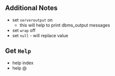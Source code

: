 ## Additional Notes
- set `serveroutput` on 
    - this will help to print dbms_output messages
- set `wrap` off
- set `null` - will replace value

## Get `Help`
- help index
- help @